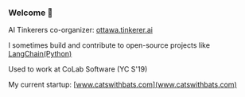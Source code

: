 ### Welcome 👋

AI Tinkerers co-organizer: [ottawa.tinkerer.ai](https://ottawa.tinkerer.ai)

I sometimes build and contribute to open-source projects like [LangChain(Python)](https://github.com/langchain-ai/langchain)

Used to work at CoLab Software (YC S'19)

My current startup: [www.catswithbats.com](www.catswithbats.com)
